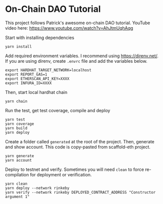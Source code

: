 # On-Chain DAO Tutorial

This project follows Patrick's awesome on-chain DAO tutorial. YouTube video here: https://www.youtube.com/watch?v=AhJtmUqhAqg

Start with installing dependencies

```shell
yarn install
```

Add required environment variables. I recommend using https://direnv.net/. If you are using direnv, create `.envrc` file and add the variables below.

```
export HARDHAT_TARGET_NETWORK=localhost
export REPORT_GAS=1
export ETHERSCAN_API_KEY=XXXX
export INFURA_ID=XXXX
```

Then, start local hardhat chain

```shell
yarn chain
```

Run the test, get test coverage, compile and deploy

```shell
yarn test
yarn coverage
yarn build
yarn deploy
```

Create a folder called `generated` at the root of the project. Then, generate and show account. This code is copy-pasted from scaffold-eth project.

```shell
yarn generate
yarn account
```

Deploy to testnet and verify. Sometimes you will need `clean` to force re-compilation for deployment or verification.

```shell
yarn clean
yarn deploy --network rinkeby
yarn verify --network rinkeby DEPLOYED_CONTRACT_ADDRESS "Constructor argument 1"
```
